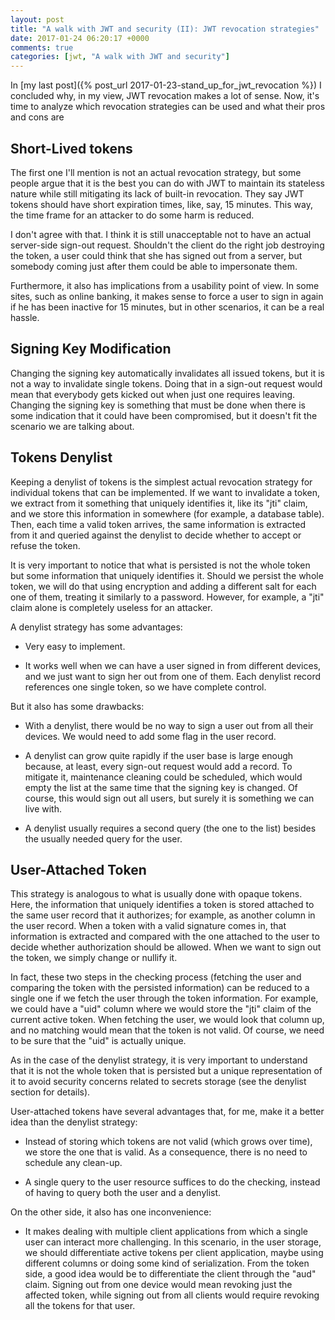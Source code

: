```yaml
---
layout: post
title: "A walk with JWT and security (II): JWT revocation strategies"
date: 2017-01-24 06:20:17 +0000
comments: true
categories: [jwt, "A walk with JWT and security"]
---
```

In [my last post]({% post_url 2017-01-23-stand_up_for_jwt_revocation %}) I concluded why, in my view, JWT revocation makes a lot of sense. Now, it's time to analyze which revocation strategies can be used and what their pros and cons are

## Short-Lived tokens

The first one I'll mention is not an actual revocation strategy, but some people argue that it is the best you can do with JWT to maintain its stateless nature while still mitigating its lack of built-in revocation. They say JWT tokens should have short expiration times, like, say, 15 minutes. This way, the time frame for an attacker to do some harm is reduced.

I don't agree with that. I think it is still unacceptable not to have an actual server-side sign-out request. Shouldn't the client do the right job destroying the token, a user could think that she has signed out from a server, but somebody coming just after them could be able to impersonate them.

Furthermore, it also has implications from a usability point of view. In some sites, such as online banking, it makes sense to force a user to sign in again if he has been inactive for 15 minutes, but in other scenarios, it can be a real hassle.

## Signing Key Modification

Changing the signing key automatically invalidates all issued tokens, but it is not a way to invalidate single tokens. Doing that in a sign-out request would mean that everybody gets kicked out when just one requires leaving. Changing the signing key is something that must be done when there is some indication that it could have been compromised, but it doesn't fit the scenario we are talking about.

## Tokens Denylist

Keeping a denylist of tokens is the simplest actual revocation strategy for individual tokens that can be implemented. If we want to invalidate a token, we extract from it something that uniquely identifies it, like its "jti" claim, and we store this information in somewhere (for example, a database table). Then, each time a valid token arrives, the same information is extracted from it and queried against the denylist to decide whether to accept or refuse the token.

It is very important to notice that what is persisted is not the whole token but some information that uniquely identifies it. Should we persist the whole token, we will do that using encryption and adding a different salt for each one of them, treating it similarly to a password. However, for example, a "jti" claim alone is completely useless for an attacker.

A denylist strategy has some advantages:

* Very easy to implement.

* It works well when we can have a user signed in from different devices, and we just want to sign her out from one of them. Each denylist record references one single token, so we have complete control.

But it also has some drawbacks:

* With a denylist, there would be no way to sign a user out from all their devices. We would need to add some flag in the user record.

* A denylist can grow quite rapidly if the user base is large enough because, at least, every sign-out request would add a record. To mitigate it, maintenance cleaning could be scheduled, which would empty the list at the same time that the signing key is changed. Of course, this would sign out all users, but surely it is something we can live with.

* A denylist usually requires a second query (the one to the list) besides the usually needed query for the user.

## User-Attached Token

This strategy is analogous to what is usually done with opaque tokens. Here, the information that uniquely identifies a token is stored attached to the same user record that it authorizes; for example, as another column in the user record. When a token with a valid signature comes in, that information is extracted and compared with the one attached to the user to decide whether authorization should be allowed. When we want to sign out the token, we simply change or nullify it.

In fact, these two steps in the checking process (fetching the user and comparing the token with the persisted information) can be reduced to a single one if we fetch the user through the token information. For example, we could have a "uid" column where we would store the "jti" claim of the current active token. When fetching the user, we would look that column up, and no matching would mean that the token is not valid. Of course, we need to be sure that the "uid" is actually unique.

As in the case of the denylist strategy, it is very important to understand that it is not the whole token that is persisted but a unique representation of it to avoid security concerns related to secrets storage (see the denylist section for details).

User-attached tokens have several advantages that, for me, make it a better idea than the denylist strategy:

* Instead of storing which tokens are not valid (which grows over time), we store the one that is valid. As a consequence, there is no need to schedule any clean-up.

* A single query to the user resource suffices to do the checking, instead of having to query both the user and a denylist.

On the other side, it also has one inconvenience:

- It makes dealing with multiple client applications from which a single user can interact more challenging. In this scenario, in the user storage, we should differentiate active tokens per client application, maybe using different columns or doing some kind of serialization. From the token side, a good idea would be to differentiate the client through the "aud" claim. Signing out from one device would mean revoking just the affected token, while signing out from all clients would require revoking all the tokens for that user.
